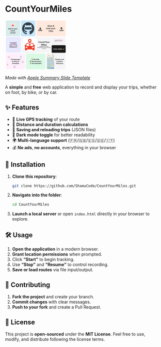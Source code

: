 # CountYourMiles

<img src="./img/Banner.png" alt="Logo" style="width:40%;"/>

*Made with [Apple Summary Slide Template](https://www.figma.com/community/file/1116337874011756261/apple-summary-slide-template)*

A **simple** and **free** web application to record and display your trips, whether on foot, by bike, or by car.

## ✨ Features
- 📍 **Live GPS tracking** of your route  
- 📏 **Distance and duration calculations**  
- 💾 **Saving and reloading trips** (JSON files)  
- 🌙 **Dark mode toggle** for better readability  
- 🌍 **Multi-language support** (🇫🇷/🇬🇧/🇪🇸/🇩🇪/🇮🇹)
- 💰 **No ads**, **no accounts**, everything in your browser

## 🚀 Installation
1. **Clone this repository**:
    ```bash
    git clone https://github.com/ShamuCode/CountYourMiles.git
    ```
2. **Navigate into the folder**:
    ```bash
    cd CountYourMiles
    ```
3. **Launch a local server** or open `index.html` directly in your browser to explore.

## 🛠️ Usage
1. **Open the application** in a modern browser.
2. **Grant location permissions** when prompted.
3. Click **“Start”** to begin tracking.
4. Use **“Stop”** and **“Resume”** to control recording.
5. **Save or load routes** via file input/output.

## 🤝 Contributing
1. **Fork the project** and create your branch.
2. **Commit changes** with clear messages.
3. **Push to your fork** and create a Pull Request.

## 📜 License
This project is **open-sourced** under the **MIT License**. Feel free to use, modify, and distribute following the license terms.